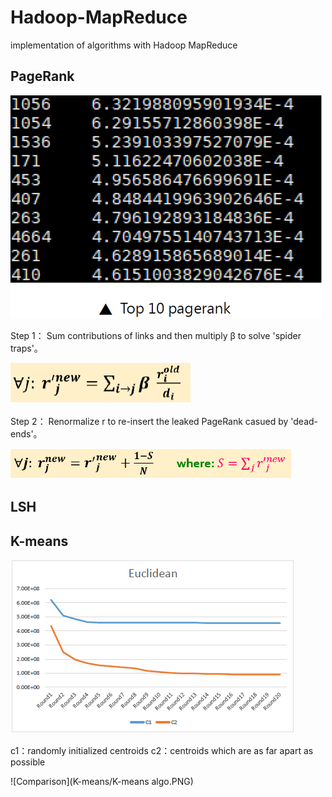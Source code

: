 # Hadoop-MapReduce
implementation of algorithms with Hadoop MapReduce

## PageRank
![Top 10 PageRank](PageRank/Top10.PNG)

Step 1： Sum contributions of links and then multiply β to solve 'spider traps'。

![Step 1](PageRank/Step1.PNG)

Step 2： Renormalize r to re-insert the leaked PageRank casued by 'dead-ends'。

![Step 2](PageRank/Step2.PNG)

## LSH

## K-means
![Comparison](K-means/Comparison.PNG)

c1：randomly initialized centroids
c2：centroids which are as far apart as possible

![Comparison](K-means/K-means algo.PNG)
